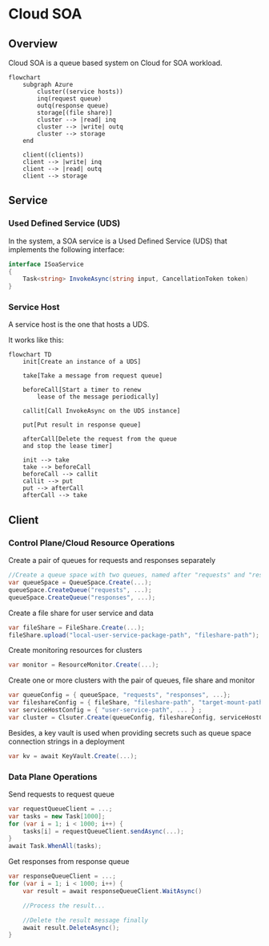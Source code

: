 # Cloud SOA

## Overview

Cloud SOA is a queue based system on Cloud for SOA workload.

```mermaid
flowchart
    subgraph Azure
        cluster((service hosts))
        inq(request queue)
        outq(response queue)
        storage[(file share)]
        cluster --> |read| inq
        cluster --> |write| outq
        cluster --> storage
    end

    client((clients))
    client --> |write| inq
    client --> |read| outq
    client --> storage
```

## Service

### Used Defined Service (UDS)

In the system, a SOA service is a Used Defined Service (UDS) that implements the following interface:

```cs
interface ISoaService
{
    Task<string> InvokeAsync(string input, CancellationToken token)
}
```

### Service Host

A service host is the one that hosts a UDS.

It works like this:

```mermaid
flowchart TD
    init[Create an instance of a UDS]

    take[Take a message from request queue]

    beforeCall[Start a timer to renew
        lease of the message periodically]

    callit[Call InvokeAsync on the UDS instance]

    put[Put result in response queue]

    afterCall[Delete the request from the queue
    and stop the lease timer]

    init --> take
    take --> beforeCall
    beforeCall --> callit
    callit --> put
    put --> afterCall
    afterCall --> take
```

## Client

### Control Plane/Cloud Resource Operations

Create a pair of queues for requests and responses separately

```cs
//Create a queue space with two queues, named after "requests" and "responses" separately.
var queueSpace = QueueSpace.Create(...);
queueSpace.CreateQueue("requests", ...);
queueSpace.CreateQueue("responses", ...);
```

Create a file share for user service and data

```cs
var fileShare = FileShare.Create(...);
fileShare.upload("local-user-service-package-path", "fileshare-path");
```

Create monitoring resources for clusters

```cs
var monitor = ResourceMonitor.Create(...);
```

Create one or more clusters with the pair of queues, file share and monitor

```cs
var queueConfig = { queueSpace, "requests", "responses", ...};
var fileshareConfig = { fileShare, "fileshare-path", "target-mount-path", ... };
var serviceHostConfig = { "user-service-path", ... } ;
var cluster = Clsuter.Create(queueConfig, fileshareConfig, serviceHostConfig, monitor, ...);
```

Besides, a key vault is used when providing secrets such as queue space connection strings in a deployment

```cs
var kv = await KeyVault.Create(...);
```

### Data Plane Operations

Send requests to request queue

```cs
var requestQueueClient = ...;
var tasks = new Task[1000];
for (var i = 1; i < 1000; i++) {
    tasks[i] = requestQueueClient.sendAsync(...);
}
await Task.WhenAll(tasks);
```

Get responses from response queue

```cs
var responseQueueClient = ...;
for (var i = 1; i < 1000; i++) {
    var result = await responseQueueClient.WaitAsync()

    //Process the result...

    //Delete the result message finally
    await result.DeleteAsync();
}
```
